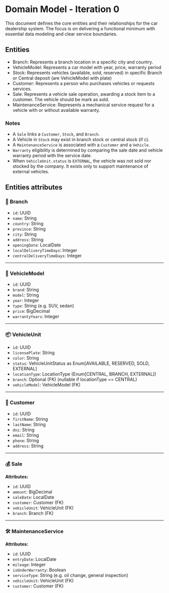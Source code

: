 # Domain Model - Iteration 0
This document defines the core entities and their relationships for the car dealership system. The focus is on delivering a functional minimum with essential data modeling and clear service boundaries.

## Entities

- Branch: Represents a branch location in a specific city and country.
- VehicleModel: Represents a car model with year, price, warranty period
- Stock: Represents vehicles (available, sold, reserved) in specific Branch or Central deposit (are VehicleModel with plate)
- Customer: Represents a person who purchases vehicles or requests services.
- Sale: Represents a vehicle sale operation, awarding a stock item to a customer. The vehicle should be mark as sold.
- MaintenanceService: Represents a mechanical service request for a vehicle with or without available warranty.

### Notes
- A `Sale` links a `Customer`, `Stock`, and `Branch`.
- A Vehicle in `Stock` may exist in branch stock or central stock (if c).
- A `MaintenanceService` is associated with a `Customer` and a `Vehicle`.
- `Warranty` eligibility is determined by comparing the sale date and vehicle warranty period with the service date.
- When `VehicleUnit.status` is `EXTERNAL`, the vehicle was not sold nor stocked by the company. It exists only to support maintenance of external vehicles.

## Entities attributes

### 🏢 Branch
- `id`: UUID
- `name`: String
- `country`: String
- `province`: String
- `city`: String
- `address`: String
- `openingDate`: LocalDate
- `localDeliveryTimeDays`: Integer
- `centralDeliveryTimeDays`: Integer

---

### 🚗 VehicleModel
- `id`: UUID
- `brand`: String
- `model`: String
- `year`: Integer
- `type`: String (e.g. SUV, sedan)
- `price`: BigDecimal
- `warrantyYears`: Integer

---

### 📦 VehicleUnit
- `id`: UUID
- `licensePlate`: String
- `color`: String
- `status`: VehicleUnitStatus as Enum[AVAILABLE, RESERVED, SOLD, EXTERNAL]
- `locationType`: LocationType (Enum[CENTRAL, BRANCH, EXTERNAL])
- `branch`: Optional<Branch> (FK) (nullable if locationType == CENTRAL)
- `vehicleModel`: VehicleModel (FK)
---

### 👤 Customer
- `id`: UUID
- `firstName`: String
- `lastName`: String
- `dni`: String
- `email`: String
- `phone`: String
- `address`: String

---

### 💰 Sale
**Attributes:**
- `id`: UUID
- `amount`: BigDecimal
- `saleDate`: LocalDate
- `customer`: Customer (FK)
- `vehicleUnit`: VehicleUnit (FK)
- `branch`: Branch (FK)

---

### 🛠️ MaintenanceService
**Attributes:**
- `id`: UUID
- `entryDate`: LocalDate
- `mileage`: Integer
- `isUnderWarranty`: Boolean
- `serviceType`: String (e.g. oil change, general inspection)
- `vehicleUnit`: VehicleUnit (FK)
- `customer`: Customer (FK)
